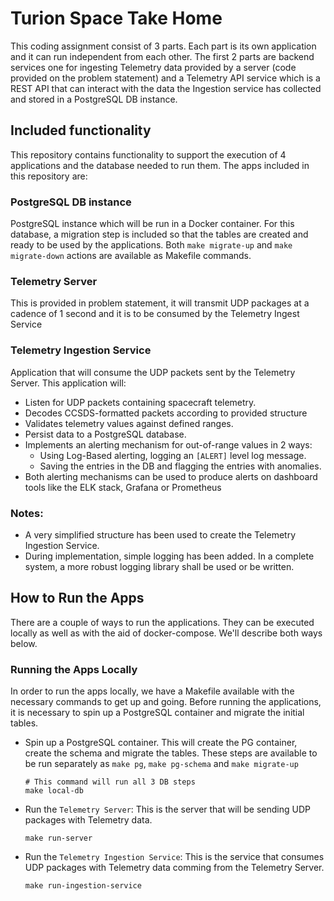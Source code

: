 # Turion Space Take Home

This coding assignment consist of 3 parts. Each part is its own application and it can run independent from each other. The first 2 parts are backend services one for ingesting Telemetry data provided by a server (code provided on the problem statement) and a Telemetry API service which is a REST API that can interact with the data the Ingestion service has collected and stored in a PostgreSQL DB instance.

## Included functionality
This repository contains functionality to support the execution of 4 applications and the database needed to run them. The apps included in this repository are:

### PostgreSQL DB instance 
PostgreSQL instance which will be run in a Docker container. For this database, a migration step is included so that the tables are created and ready to be used by the applications. Both `make migrate-up` and `make migrate-down` actions are available as Makefile commands.

### Telemetry Server
This is provided in problem statement, it will transmit UDP packages at a cadence of 1 second and it is to be consumed by the Telemetry Ingest Service

### Telemetry Ingestion Service
Application that will consume the UDP packets sent by the Telemetry Server. This application will:
* Listen for UDP packets containing spacecraft telemetry.
* Decodes CCSDS-formatted packets according to provided structure
* Validates telemetry values against defined ranges.
* Persist data to a PostgreSQL database.
* Implements an alerting mechanism for out-of-range values in 2 ways:
  * Using Log-Based alerting, logging an `[ALERT]` level log message.
  * Saving the entries in the DB and flagging the entries with anomalies.
* Both alerting mechanisms can be used to produce alerts on dashboard tools like the ELK stack, Grafana or Prometheus

### Notes:
* A very simplified structure has been used to create the Telemetry Ingestion Service.
* During implementation, simple logging has been added. In a complete system, a more robust logging library shall be used or be written.

## How to Run the Apps

There are a couple of ways to run the applications. They can be executed locally as well as with the aid of docker-compose. We'll describe both ways below.

### Running the Apps Locally

In order to run the apps locally, we have a Makefile available with the necessary commands to get up and going. Before running the applications, it is necessary to spin up a PostgreSQL container and migrate the initial tables. 

* Spin up a PostgreSQL container. This will create the PG container, create the schema and migrate the tables. These steps are available to be run separately as `make pg`, `make pg-schema` and `make migrate-up`
  ```shell
  # This command will run all 3 DB steps
  make local-db  
  ```

* Run the `Telemetry Server`: This is the server that will be sending UDP packages with Telemetry data.
  ```shell
  make run-server
  ```
* Run the `Telemetry Ingestion Service`: This is the service that consumes UDP packages with Telemetry data comming from the Telemetry Server.
  ```shell
  make run-ingestion-service
  ```
